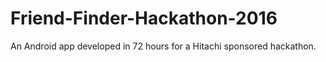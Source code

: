 # Friend-Finder-Hackathon-2016
An Android app developed in 72 hours for a Hitachi sponsored hackathon.
